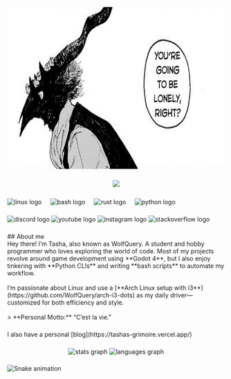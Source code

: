 <div align="center">
  <img height="375" src="https://github.com/WolfQuery/WolfQuery/raw/main/banner2.png"  />
</div>

###

<div align="center">
  <img src="https://visitor-badge.laobi.icu/badge?page_id=WolfQuery.WolfQuery&"  />
</div>

###

<div align="left">
  <img src="https://cdn.jsdelivr.net/gh/devicons/devicon/icons/linux/linux-original.svg" height="40" alt="linux logo"  />
  <img width="12" />
  <img src="https://cdn.simpleicons.org/gnubash/4EAA25" height="40" alt="bash logo"  />
  <img width="12" />
  <img src="https://skillicons.dev/icons?i=rust" height="40" alt="rust logo"  />
  <img width="12" />
  <img src="https://cdn.jsdelivr.net/gh/devicons/devicon/icons/python/python-original.svg" height="40" alt="python logo"  />
</div>

###

<div align="left">
  <img src="https://raw.githubusercontent.com/maurodesouza/profile-readme-generator/master/src/assets/icons/social/discord/default.svg" width="52" height="40" alt="discord logo"  />
  <img src="https://raw.githubusercontent.com/maurodesouza/profile-readme-generator/master/src/assets/icons/social/youtube/default.svg" width="52" height="40" alt="youtube logo"  />
  <img src="https://raw.githubusercontent.com/maurodesouza/profile-readme-generator/master/src/assets/icons/social/instagram/default.svg" width="52" height="40" alt="instagram logo"  />
  <img src="https://raw.githubusercontent.com/maurodesouza/profile-readme-generator/master/src/assets/icons/social/stackoverflow/default.svg" width="52" height="40" alt="stackoverflow logo"  />
</div>

###

<p align="left">## About me<br>Hey there! I’m Tasha, also known as WolfQuery. A student and hobby programmer who loves exploring the world of code. Most of my projects revolve around game development using **Godot 4**, but I also enjoy tinkering with **Python CLIs** and writing **bash scripts** to automate my workflow.<br><br>I’m passionate about Linux and use a [**Arch Linux setup with i3**](https://github.com/WolfQuery/arch-i3-dots) as my daily driver—customized for both efficiency and style.<br><br>> **Personal Motto:** “C’est la vie.”</p>

###

<p align="left">I also have a personal [blog](https://tashas-grimoire.vercel.app/)</p>

###

<div align="center">
  <img src="https://github-readme-stats.vercel.app/api?username=WolfQuery&hide_title=false&hide_rank=false&show_icons=true&include_all_commits=true&count_private=true&disable_animations=false&theme=synthwave&locale=en&hide_border=false&order=1" height="150" alt="stats graph"  />
  <img src="https://github-readme-stats.vercel.app/api/top-langs?username=WolfQuery&locale=en&hide_title=false&layout=compact&card_width=320&langs_count=5&theme=synthwave&hide_border=false&order=2" height="150" alt="languages graph"  />
</div>

###

<img src="https://raw.githubusercontent.com/WolfQuery/WolfQuery/output/snake.svg" alt="Snake animation" />

###

